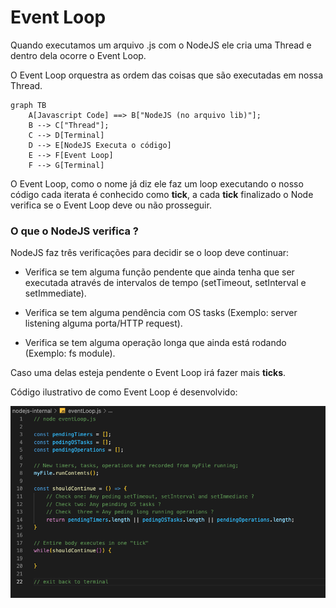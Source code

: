 # Event Loop

Quando executamos um arquivo .js com o NodeJS ele cria uma Thread e dentro dela ocorre o Event Loop.

O Event Loop orquestra as ordem das coisas que são executadas em nossa Thread.

```mermaid
graph TB
    A[Javascript Code] ==> B["NodeJS (no arquivo lib)"];
    B --> C["Thread"];
    C --> D[Terminal]
    D --> E[NodeJS Executa o código]
    E --> F[Event Loop]
    F --> G[Terminal]
```

O Event Loop, como o nome já diz ele faz um loop executando o nosso código cada iterata é conhecido como **tick**,
a cada **tick** finalizado o Node verifica se o Event Loop deve ou não prosseguir.

### O que o NodeJS verifica ?

NodeJS faz três verificações para decidir se o loop deve continuar:

* Verifica se tem alguma função pendente que ainda tenha que ser executada através de intervalos de tempo (setTimeout, setInterval e setImmediate).

* Verifica se tem alguma pendência com OS tasks (Exemplo: server listening alguma porta/HTTP request).

* Verifica se tem alguma operação longa que ainda está rodando (Exemplo: fs module).

Caso uma delas esteja pendente o Event Loop irá fazer mais **ticks**.

Código ilustrativo de como Event Loop é desenvolvido:

![](./Images/eventloop-example.png)
